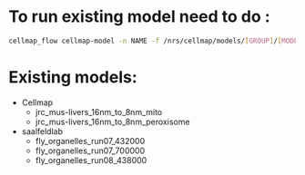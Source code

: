 # To run existing model need to do :
```bash
cellmap_flow cellmap-model -n NAME -f /nrs/cellmap/models/[GROUP]/[MODEL_NAME] -P Billing_group -d DATA_PATH
```

# Existing models:
- Cellmap
    - jrc_mus-livers_16nm_to_8nm_mito
    - jrc_mus-livers_16nm_to_8nm_peroxisome
- saalfeldlab
    - fly_organelles_run07_432000
    - fly_organelles_run07_700000
    - fly_organelles_run08_438000
